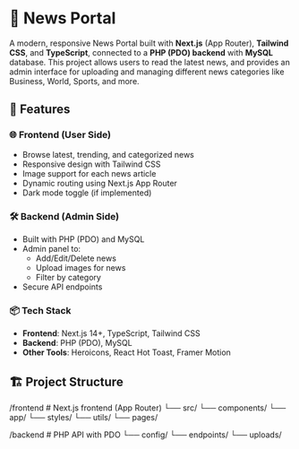 # 📰 News Portal

A modern, responsive News Portal built with **Next.js** (App Router), **Tailwind CSS**, and **TypeScript**, connected to a **PHP (PDO) backend** with **MySQL** database. This project allows users to read the latest news, and provides an admin interface for uploading and managing different news categories like Business, World, Sports, and more.

## 🚀 Features

### 🌐 Frontend (User Side)
- Browse latest, trending, and categorized news
- Responsive design with Tailwind CSS
- Image support for each news article
- Dynamic routing using Next.js App Router
- Dark mode toggle (if implemented)

### 🛠️ Backend (Admin Side)
- Built with PHP (PDO) and MySQL
- Admin panel to:
  - Add/Edit/Delete news
  - Upload images for news
  - Filter by category
- Secure API endpoints

### 📦 Tech Stack
- **Frontend**: Next.js 14+, TypeScript, Tailwind CSS
- **Backend**: PHP (PDO), MySQL
- **Other Tools**: Heroicons, React Hot Toast, Framer Motion

## 🏗️ Project Structure
/frontend # Next.js frontend (App Router)
└── src/
└── components/
└── app/
└── styles/
└── utils/
└── pages/

/backend # PHP API with PDO
└── config/
└── endpoints/
└── uploads/
